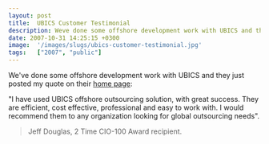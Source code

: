 ```yaml
---
layout: post
title:  UBICS Customer Testimonial
description: Weve done some offshore development work with UBICS and they just posted my quote on their home page -  I have used UBICS offshore outsourcing solution, with great success. They are efficient, cost effective, professional and easy to work with. I would recommend them to any organization looking for global outsourcing needs. Jeff Douglas, 2 Time CIO-100 Award recipient.
date: 2007-10-31 14:25:15 +0300
image:  '/images/slugs/ubics-customer-testimonial.jpg'
tags:   ["2007", "public"]
---
```

<p>We've done some offshore development work with UBICS and they just posted my quote on their <a href="http://www.ubics.com" target="_blank">home page</a>:</p>
<p>"I have used UBICS offshore outsourcing solution, with great success. They are efficient, cost effective, professional and easy to work with. I would recommend them to any organization looking for global outsourcing needs".</p>
<blockquote>Jeff Douglas, 2 Time CIO-100 Award recipient.</blockquote>

